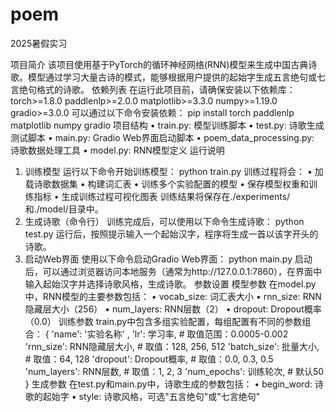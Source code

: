 # poem
2025暑假实习

项目简介
该项目使用基于PyTorch的循环神经网络(RNN)模型来生成中国古典诗歌。模型通过学习大量古诗的模式，能够根据用户提供的起始字生成五言绝句或七言绝句格式的诗歌。
依赖列表
在运行此项目前，请确保安装以下依赖库：
torch>=1.8.0
paddlenlp>=2.0.0
matplotlib>=3.3.0
numpy>=1.19.0
gradio>=3.0.0
可以通过以下命令安装依赖：
pip install torch paddlenlp matplotlib numpy gradio
项目结构
• train.py: 模型训练脚本
• test.py: 诗歌生成测试脚本
• main.py: Gradio Web界面启动脚本
• poem_data_processing.py: 诗歌数据处理工具
• model.py: RNN模型定义
运行说明

1. 训练模型
运行以下命令开始训练模型：
python train.py
训练过程将会：
• 加载诗歌数据集
• 构建词汇表
• 训练多个实验配置的模型
• 保存模型权重和训练指标
• 生成训练过程可视化图表
训练结果将保存在./experiments/和./model/目录中。
2. 生成诗歌（命令行）
训练完成后，可以使用以下命令生成诗歌：
python test.py
运行后，按照提示输入一个起始汉字，程序将生成一首以该字开头的诗歌。
3. 启动Web界面
   使用以下命令启动Gradio Web界面：
   python main.py
   启动后，可以通过浏览器访问本地服务（通常为http://127.0.0.1:7860），在界面中输入起始汉字并选择诗歌风格，生成诗歌。
   参数设置
   模型参数
   在model.py中，RNN模型的主要参数包括：
   • vocab_size: 词汇表大小
   • rnn_size: RNN隐藏层大小（256）
   • num_layers: RNN层数（2）
   • dropout: Dropout概率（0.0）
   训练参数
   train.py中包含多组实验配置，每组配置有不同的参数组合：
   {
    'name': '实验名称'
   ,
    'lr': 学习率,               # 取值范围：0.0005-0.002
    'rnn_size': RNN隐藏层大小,  # 取值：128, 256, 512
    'batch_size': 批量大小,     # 取值：64, 128
    'dropout': Dropout概率,     # 取值：0.0, 0.3, 0.5
    'num_layers': RNN层数,      # 取值：1, 2, 3
    'num_epochs': 训练轮次,     # 默认50
   }
   生成参数
   在test.py和main.py中，诗歌生成的参数包括：
   • begin_word: 诗歌的起始字
   • style: 诗歌风格，可选"五言绝句"或"七言绝句"
